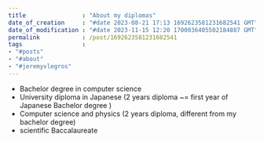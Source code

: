 ```yaml
---
title                : "About my diplomas"
date_of_creation     : "#date 2023-08-21 17:13 1692623581231682541 GMT"
date_of_modification : "#date 2023-11-15 12:20 1700036405502184887 GMT"
permalink            : /post/1692623581231682541
tags                 : 
- "#posts"
- "#about"
- "#jeremyvlegros"
---
```


- Bachelor degree in computer science
- University diploma in Japanese (2 years diploma  ~= first year of Japanese Bachelor degree )
- Computer science and physics (2 years diploma, different from my bachelor degree)
- scientific Baccalaureate 